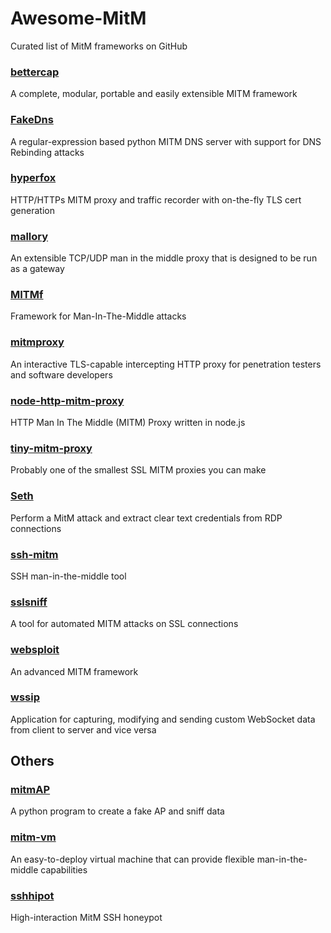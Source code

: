 # Awesome-MitM
Curated list of MitM frameworks on GitHub

### [bettercap](https://github.com/evilsocket/bettercap)

A complete, modular, portable and easily extensible MITM framework

### [FakeDns](https://github.com/Crypt0s/FakeDns)

A regular-expression based python MITM DNS server with support for DNS Rebinding attacks

### [hyperfox](https://github.com/malfunkt/hyperfox)

HTTP/HTTPs MITM proxy and traffic recorder with on-the-fly TLS cert generation

### [mallory](https://github.com/intrepidusgroup/mallory)

An extensible TCP/UDP man in the middle proxy that is designed to be run as a gateway

### [MITMf](https://github.com/byt3bl33d3r/MITMf)

Framework for Man-In-The-Middle attacks

### [mitmproxy](https://github.com/mitmproxy/mitmproxy)

An interactive TLS-capable intercepting HTTP proxy for penetration testers and software developers

### [node-http-mitm-proxy](https://github.com/joeferner/node-http-mitm-proxy)

HTTP Man In The Middle (MITM) Proxy written in node.js

### [tiny-mitm-proxy](https://github.com/floyd-fuh/tiny-mitm-proxy)

Probably one of the smallest SSL MITM proxies you can make

### [Seth](https://github.com/SySS-Research/Seth)

Perform a MitM attack and extract clear text credentials from RDP connections 

### [ssh-mitm](https://github.com/jtesta/ssh-mitm)

SSH man-in-the-middle tool

### [sslsniff](https://github.com/moxie0/sslsniff)

A tool for automated MITM attacks on SSL connections

### [websploit](https://github.com/websploit/websploit)

An advanced MITM framework

### [wssip](https://github.com/nccgroup/wssip)

Application for capturing, modifying and sending custom WebSocket data from client to server and vice versa

## Others

### [mitmAP](https://github.com/xdavidhu/mitmAP)

A python program to create a fake AP and sniff data

### [mitm-vm](https://github.com/praetorian-inc/mitm-vm)

An easy-to-deploy virtual machine that can provide flexible man-in-the-middle capabilities

### [sshhipot](https://github.com/magisterquis/sshhipot)

High-interaction MitM SSH honeypot


